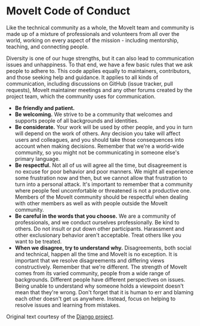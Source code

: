 # MoveIt Code of Conduct

Like the technical community as a whole, the MoveIt team and community is made up of a mixture of professionals and volunteers from all over the world, working on every aspect of the mission - including mentorship, teaching, and connecting people.

Diversity is one of our huge strengths, but it can also lead to communication issues and unhappiness. To that end, we have a few basic rules that we ask people to adhere to. This code applies equally to maintainers, contributors, and those seeking help and guidance.
It applies to all kinds of communication, including discussions on GitHub (issue tracker, pull requests), MoveIt maintainer meetings and any other forums created by the project team, which the community uses for communication.

- **Be friendly and patient.**
- **Be welcoming.** We strive to be a community that welcomes and supports people of all backgrounds and identities.
- **Be considerate.** Your work will be used by other people, and you in turn will depend on the work of others. Any decision you take will affect users and colleagues, and you should take those consequences into account when making decisions. Remember that we're a world-wide community, so you might not be communicating in someone else's primary language.
- **Be respectful.** Not all of us will agree all the time, but disagreement is no excuse for poor behavior and poor manners. We might all experience some frustration now and then, but we cannot allow that frustration to turn into a personal attack. It's important to remember that a community where people feel uncomfortable or threatened is not a productive one. Members of the MoveIt community should be respectful when dealing with other members as well as with people outside the MoveIt community.
- **Be careful in the words that you choose.** We are a community of professionals, and we conduct ourselves professionally. Be kind to others. Do not insult or put down other participants. Harassment and other exclusionary behavior aren't acceptable. Treat others like you want to be treated.
- **When we disagree, try to understand why.** Disagreements, both social and technical, happen all the time and MoveIt is no exception. It is important that we resolve disagreements and differing views constructively. Remember that we're different. The strength of MoveIt comes from its varied community, people from a wide range of backgrounds. Different people have different perspectives on issues. Being unable to understand why someone holds a viewpoint doesn't mean that they're wrong. Don't forget that it is human to err and blaming each other doesn't get us anywhere. Instead, focus on helping to resolve issues and learning from mistakes.

Original text courtesy of the [Django project](https://www.djangoproject.com/conduct/).
